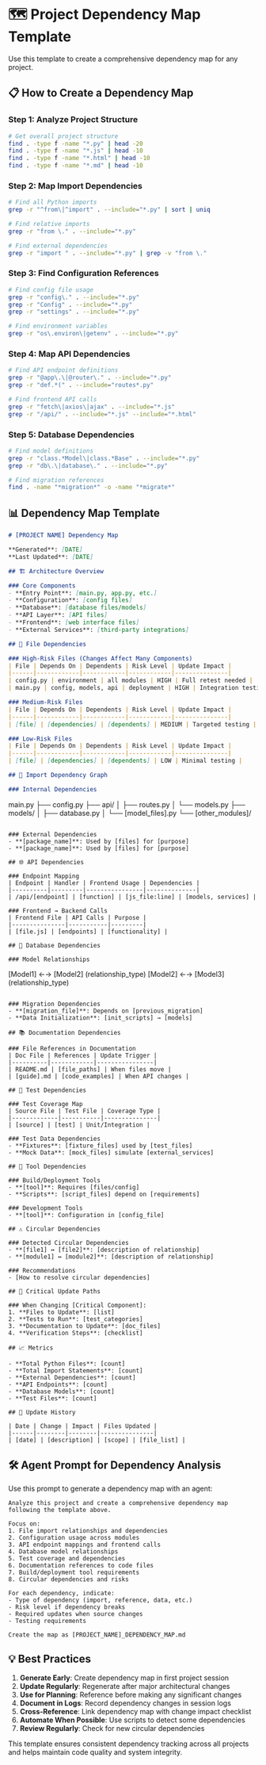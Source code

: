# 🗺️ Project Dependency Map Template

Use this template to create a comprehensive dependency map for any project.

## 📋 **How to Create a Dependency Map**

### Step 1: Analyze Project Structure
```bash
# Get overall project structure
find . -type f -name "*.py" | head -20
find . -type f -name "*.js" | head -10
find . -type f -name "*.html" | head -10
find . -type f -name "*.md" | head -10
```

### Step 2: Map Import Dependencies
```bash
# Find all Python imports
grep -r "^from\|^import" . --include="*.py" | sort | uniq

# Find relative imports
grep -r "from \." . --include="*.py"

# Find external dependencies
grep -r "import " . --include="*.py" | grep -v "from \."
```

### Step 3: Find Configuration References
```bash
# Find config file usage
grep -r "config\." . --include="*.py"
grep -r "Config" . --include="*.py"
grep -r "settings" . --include="*.py"

# Find environment variables
grep -r "os\.environ\|getenv" . --include="*.py"
```

### Step 4: Map API Dependencies
```bash
# Find API endpoint definitions
grep -r "@app\.\|@router\." . --include="*.py"
grep -r "def.*(" . --include="routes*.py"

# Find frontend API calls
grep -r "fetch\|axios\|ajax" . --include="*.js"
grep -r "/api/" . --include="*.js" --include="*.html"
```

### Step 5: Database Dependencies
```bash
# Find model definitions
grep -r "class.*Model\|class.*Base" . --include="*.py"
grep -r "db\.\|database\." . --include="*.py"

# Find migration references
find . -name "*migration*" -o -name "*migrate*"
```

## 📊 **Dependency Map Template**

```markdown
# [PROJECT NAME] Dependency Map

**Generated**: [DATE]
**Last Updated**: [DATE]

## 🏗️ Architecture Overview

### Core Components
- **Entry Point**: [main.py, app.py, etc.]
- **Configuration**: [config files]
- **Database**: [database files/models]
- **API Layer**: [API files]
- **Frontend**: [web interface files]
- **External Services**: [third-party integrations]

## 📁 File Dependencies

### High-Risk Files (Changes Affect Many Components)
| File | Depends On | Dependents | Risk Level | Update Impact |
|------|------------|------------|------------|---------------|
| config.py | environment | all modules | HIGH | Full retest needed |
| main.py | config, models, api | deployment | HIGH | Integration testing |

### Medium-Risk Files
| File | Depends On | Dependents | Risk Level | Update Impact |
|------|------------|------------|------------|---------------|
| [file] | [dependencies] | [dependents] | MEDIUM | Targeted testing |

### Low-Risk Files
| File | Depends On | Dependents | Risk Level | Update Impact |
|------|------------|------------|------------|---------------|
| [file] | [dependencies] | [dependents] | LOW | Minimal testing |

## 🔗 Import Dependency Graph

### Internal Dependencies
```
main.py
├── config.py
├── api/
│   ├── routes.py
│   └── models.py
├── models/
│   ├── database.py
│   └── [model_files].py
└── [other_modules]/
```

### External Dependencies
- **[package_name]**: Used by [files] for [purpose]
- **[package_name]**: Used by [files] for [purpose]

## 🌐 API Dependencies

### Endpoint Mapping
| Endpoint | Handler | Frontend Usage | Dependencies |
|----------|---------|----------------|--------------|
| /api/[endpoint] | [function] | [js_file:line] | [models, services] |

### Frontend → Backend Calls
| Frontend File | API Calls | Purpose |
|---------------|-----------|---------|
| [file.js] | [endpoints] | [functionality] |

## 💾 Database Dependencies

### Model Relationships
```
[Model1] ←→ [Model2] (relationship_type)
[Model2] ←→ [Model3] (relationship_type)
```

### Migration Dependencies
- **[migration_file]**: Depends on [previous_migration]
- **Data Initialization**: [init_scripts] → [models]

## 📚 Documentation Dependencies

### File References in Documentation
| Doc File | References | Update Trigger |
|----------|------------|----------------|
| README.md | [file_paths] | When files move |
| [guide].md | [code_examples] | When API changes |

## 🧪 Test Dependencies

### Test Coverage Map
| Source File | Test File | Coverage Type |
|-------------|-----------|---------------|
| [source] | [test] | Unit/Integration |

### Test Data Dependencies
- **Fixtures**: [fixture_files] used by [test_files]
- **Mock Data**: [mock_files] simulate [external_services]

## 🔧 Tool Dependencies

### Build/Deployment Tools
- **[tool]**: Requires [files/config]
- **Scripts**: [script_files] depend on [requirements]

### Development Tools
- **[tool]**: Configuration in [config_file]

## ⚠️ Circular Dependencies

### Detected Circular Dependencies
- **[file1] ↔ [file2]**: [description of relationship]
- **[module1] ↔ [module2]**: [description of relationship]

### Recommendations
- [How to resolve circular dependencies]

## 🚨 Critical Update Paths

### When Changing [Critical Component]:
1. **Files to Update**: [list]
2. **Tests to Run**: [test_categories]
3. **Documentation to Update**: [doc_files]
4. **Verification Steps**: [checklist]

## 📈 Metrics

- **Total Python Files**: [count]
- **Total Import Statements**: [count]
- **External Dependencies**: [count]
- **API Endpoints**: [count]
- **Database Models**: [count]
- **Test Files**: [count]

## 🔄 Update History

| Date | Change | Impact | Files Updated |
|------|--------|--------|---------------|
| [date] | [description] | [scope] | [file_list] |
```

## 🛠️ **Agent Prompt for Dependency Analysis**

Use this prompt to generate a dependency map with an agent:

```
Analyze this project and create a comprehensive dependency map following the template above. 

Focus on:
1. File import relationships and dependencies
2. Configuration usage across modules  
3. API endpoint mappings and frontend calls
4. Database model relationships
5. Test coverage and dependencies
6. Documentation references to code files
7. Build/deployment tool requirements
8. Circular dependencies and risks

For each dependency, indicate:
- Type of dependency (import, reference, data, etc.)
- Risk level if dependency breaks
- Required updates when source changes
- Testing requirements

Create the map as [PROJECT_NAME]_DEPENDENCY_MAP.md
```

## 💡 **Best Practices**

1. **Generate Early**: Create dependency map in first project session
2. **Update Regularly**: Regenerate after major architectural changes
3. **Use for Planning**: Reference before making any significant changes
4. **Document in Logs**: Record dependency changes in session logs
5. **Cross-Reference**: Link dependency map with change impact checklist
6. **Automate When Possible**: Use scripts to detect some dependencies
7. **Review Regularly**: Check for new circular dependencies

This template ensures consistent dependency tracking across all projects and helps maintain code quality and system integrity.